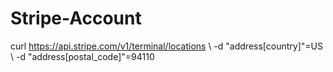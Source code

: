 # Stripe-Account
curl https://api.stripe.com/v1/terminal/locations \    -d "address[country]"=US \   -d "address[postal_code]"=94110
